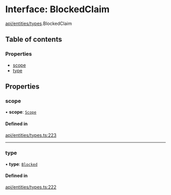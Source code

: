 # Interface: BlockedClaim

[api/entities/types](../wiki/api.entities.types).BlockedClaim

## Table of contents

### Properties

- [scope](../wiki/api.entities.types.BlockedClaim#scope)
- [type](../wiki/api.entities.types.BlockedClaim#type)

## Properties

### scope

• **scope**: [`Scope`](../wiki/api.entities.types.Scope)

#### Defined in

[api/entities/types.ts:223](https://github.com/PolymeshAssociation/polymesh-sdk/blob/9a8715021/src/api/entities/types.ts#L223)

___

### type

• **type**: [`Blocked`](../wiki/api.entities.types.ClaimType#blocked)

#### Defined in

[api/entities/types.ts:222](https://github.com/PolymeshAssociation/polymesh-sdk/blob/9a8715021/src/api/entities/types.ts#L222)
